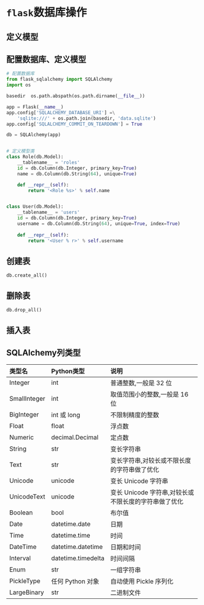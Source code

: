 # `flask`数据库操作

## 定义模型

## 配置数据库、定义模型
```python
# 配置数据库
from flask_sqlalchemy import SQLAlchemy
import os

basedir  os.path.abspath(os.path.dirname(__file__))

app = Flask(__name__)
app.config['SQLALCHEMY_DATABASE_URI'] =\
    'sqlite:///' + os.path.join(basedir, 'data.sqlite')
app.config['SQLALCHEMY_COMMIT_ON_TEARDOWN'] = True

db = SQLAlchemy(app)


# 定义模型类
class Role(db.Model):
    __tablename__ = 'roles'
    id = db.Column(db.Integer, primary_key=True)
    name = db.Column(db.String(64), unique=True)

    def __repr__(self):
        return '<Role %s>' % self.name


class User(db.Model):
    __tablename__ = 'users'
    id = db.Column(db.Integer, primary_key=True)
    username = db.Column(db.String(64), unique=True, index=True)
   
    def __repr__(self):
        return '<User % r>' % self.username
```

## 创建表
`db.create_all()`

## 删除表
`db.drop_all()`



## 插入表

## SQLAlchemy列类型
|  类型名  |  Python类型   |  说明  |
|:-|:-|:-|
Integer| int| 普通整数,一般是 32 位
SmallInteger| int| 取值范围小的整数,一般是 16 位
BigInteger |int 或 long| 不限制精度的整数
Float |float| 浮点数
Numeric| decimal.Decimal| 定点数
String |str| 变长字符串
Text| str| 变长字符串,对较长或不限长度的字符串做了优化
Unicode| unicode| 变长 Unicode 字符串
UnicodeText| unicode| 变长 Unicode 字符串,对较长或不限长度的字符串做了优化
Boolean| bool| 布尔值
Date |datetime.date| 日期
Time| datetime.time| 时间
DateTime| datetime.datetime| 日期和时间
Interval| datetime.timedelta| 时间间隔
Enum |str| 一组字符串
PickleType| 任何 Python 对象|自动使用 Pickle 序列化
LargeBinary| str| 二进制文件
